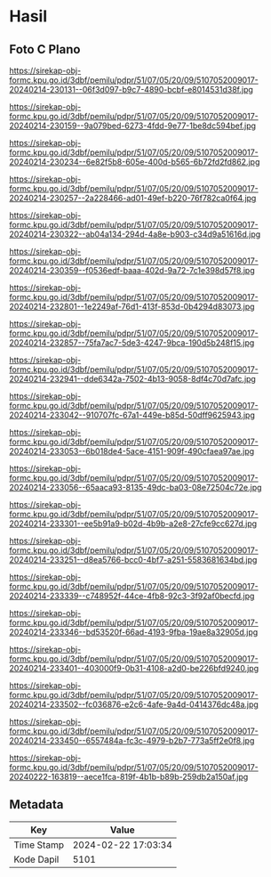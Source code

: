 # Hasil

## Foto C Plano

https://sirekap-obj-formc.kpu.go.id/3dbf/pemilu/pdpr/51/07/05/20/09/5107052009017-20240214-230131--06f3d097-b9c7-4890-bcbf-e8014531d38f.jpg

https://sirekap-obj-formc.kpu.go.id/3dbf/pemilu/pdpr/51/07/05/20/09/5107052009017-20240214-230159--9a079bed-6273-4fdd-9e77-1be8dc594bef.jpg

https://sirekap-obj-formc.kpu.go.id/3dbf/pemilu/pdpr/51/07/05/20/09/5107052009017-20240214-230234--6e82f5b8-605e-400d-b565-6b72fd2fd862.jpg

https://sirekap-obj-formc.kpu.go.id/3dbf/pemilu/pdpr/51/07/05/20/09/5107052009017-20240214-230257--2a228466-ad01-49ef-b220-76f782ca0f64.jpg

https://sirekap-obj-formc.kpu.go.id/3dbf/pemilu/pdpr/51/07/05/20/09/5107052009017-20240214-230322--ab04a134-294d-4a8e-b903-c34d9a51616d.jpg

https://sirekap-obj-formc.kpu.go.id/3dbf/pemilu/pdpr/51/07/05/20/09/5107052009017-20240214-230359--f0536edf-baaa-402d-9a72-7c1e398d57f8.jpg

https://sirekap-obj-formc.kpu.go.id/3dbf/pemilu/pdpr/51/07/05/20/09/5107052009017-20240214-232801--1e2249af-76d1-413f-853d-0b4294d83073.jpg

https://sirekap-obj-formc.kpu.go.id/3dbf/pemilu/pdpr/51/07/05/20/09/5107052009017-20240214-232857--75fa7ac7-5de3-4247-9bca-190d5b248f15.jpg

https://sirekap-obj-formc.kpu.go.id/3dbf/pemilu/pdpr/51/07/05/20/09/5107052009017-20240214-232941--dde6342a-7502-4b13-9058-8df4c70d7afc.jpg

https://sirekap-obj-formc.kpu.go.id/3dbf/pemilu/pdpr/51/07/05/20/09/5107052009017-20240214-233042--910707fc-67a1-449e-b85d-50dff9625943.jpg

https://sirekap-obj-formc.kpu.go.id/3dbf/pemilu/pdpr/51/07/05/20/09/5107052009017-20240214-233053--6b018de4-5ace-4151-909f-490cfaea97ae.jpg

https://sirekap-obj-formc.kpu.go.id/3dbf/pemilu/pdpr/51/07/05/20/09/5107052009017-20240214-233056--65aaca93-8135-49dc-ba03-08e72504c72e.jpg

https://sirekap-obj-formc.kpu.go.id/3dbf/pemilu/pdpr/51/07/05/20/09/5107052009017-20240214-233301--ee5b91a9-b02d-4b9b-a2e8-27cfe9cc627d.jpg

https://sirekap-obj-formc.kpu.go.id/3dbf/pemilu/pdpr/51/07/05/20/09/5107052009017-20240214-233251--d8ea5766-bcc0-4bf7-a251-5583681634bd.jpg

https://sirekap-obj-formc.kpu.go.id/3dbf/pemilu/pdpr/51/07/05/20/09/5107052009017-20240214-233339--c748952f-44ce-4fb8-92c3-3f92af0becfd.jpg

https://sirekap-obj-formc.kpu.go.id/3dbf/pemilu/pdpr/51/07/05/20/09/5107052009017-20240214-233346--bd53520f-66ad-4193-9fba-19ae8a32905d.jpg

https://sirekap-obj-formc.kpu.go.id/3dbf/pemilu/pdpr/51/07/05/20/09/5107052009017-20240214-233401--403000f9-0b31-4108-a2d0-be226bfd9240.jpg

https://sirekap-obj-formc.kpu.go.id/3dbf/pemilu/pdpr/51/07/05/20/09/5107052009017-20240214-233502--fc036876-e2c6-4afe-9a4d-0414376dc48a.jpg

https://sirekap-obj-formc.kpu.go.id/3dbf/pemilu/pdpr/51/07/05/20/09/5107052009017-20240214-233450--6557484a-fc3c-4979-b2b7-773a5ff2e0f8.jpg

https://sirekap-obj-formc.kpu.go.id/3dbf/pemilu/pdpr/51/07/05/20/09/5107052009017-20240222-163819--aece1fca-819f-4b1b-b89b-259db2a150af.jpg


## Metadata

| Key        | Value               |
| ---------- | ------------------- |
| Time Stamp | 2024-02-22 17:03:34 |
| Kode Dapil | 5101                |



